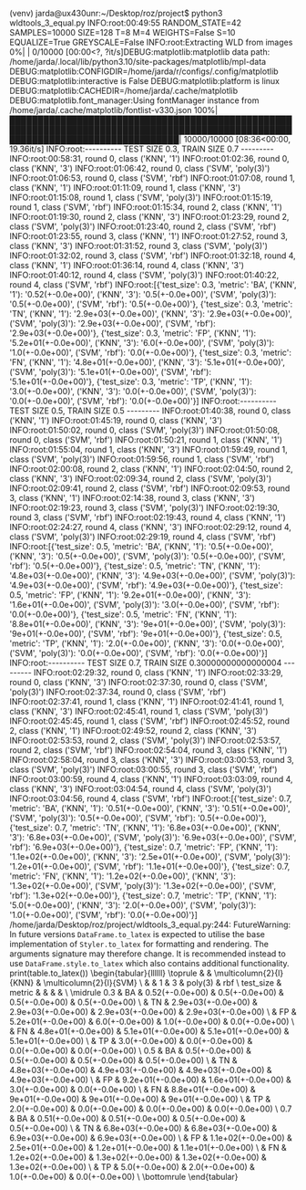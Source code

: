 (venv) jarda@ux430unr:~/Desktop/roz/project$ python3 wldtools_3_equal.py 
INFO:root:00:49:55
RANDOM_STATE=42
SAMPLES=10000
SIZE=128
T=8
M=4
WEIGHTS=False
S=10
EQUALIZE=True
GREYSCALE=False
INFO:root:Extracting WLD from images
  0%|                                                                                                                                              | 0/10000 [00:00<?, ?it/s]DEBUG:matplotlib:matplotlib data path: /home/jarda/.local/lib/python3.10/site-packages/matplotlib/mpl-data
DEBUG:matplotlib:CONFIGDIR=/home/jarda/r/configs/.config/matplotlib
DEBUG:matplotlib:interactive is False
DEBUG:matplotlib:platform is linux
DEBUG:matplotlib:CACHEDIR=/home/jarda/.cache/matplotlib
DEBUG:matplotlib.font_manager:Using fontManager instance from /home/jarda/.cache/matplotlib/fontlist-v330.json
100%|██████████████████████████████████████████████████████████████████████████████████████████████████████████████████████████████████| 10000/10000 [08:36<00:00, 19.36it/s]
INFO:root:---------- TEST SIZE 0.3, TRAIN SIZE 0.7 ---------
INFO:root:00:58:31, round 0, class ('KNN', '1')
INFO:root:01:02:36, round 0, class ('KNN', '3')
INFO:root:01:06:42, round 0, class ('SVM', 'poly(3)')
INFO:root:01:06:53, round 0, class ('SVM', 'rbf')
INFO:root:01:07:08, round 1, class ('KNN', '1')
INFO:root:01:11:09, round 1, class ('KNN', '3')
INFO:root:01:15:08, round 1, class ('SVM', 'poly(3)')
INFO:root:01:15:19, round 1, class ('SVM', 'rbf')
INFO:root:01:15:34, round 2, class ('KNN', '1')
INFO:root:01:19:30, round 2, class ('KNN', '3')
INFO:root:01:23:29, round 2, class ('SVM', 'poly(3)')
INFO:root:01:23:40, round 2, class ('SVM', 'rbf')
INFO:root:01:23:55, round 3, class ('KNN', '1')
INFO:root:01:27:52, round 3, class ('KNN', '3')
INFO:root:01:31:52, round 3, class ('SVM', 'poly(3)')
INFO:root:01:32:02, round 3, class ('SVM', 'rbf')
INFO:root:01:32:18, round 4, class ('KNN', '1')
INFO:root:01:36:14, round 4, class ('KNN', '3')
INFO:root:01:40:12, round 4, class ('SVM', 'poly(3)')
INFO:root:01:40:22, round 4, class ('SVM', 'rbf')
INFO:root:[{'test_size': 0.3, 'metric': 'BA', ('KNN', '1'): '0.52(+-0.0e+00)', ('KNN', '3'): '0.5(+-0.0e+00)', ('SVM', 'poly(3)'): '0.5(+-0.0e+00)', ('SVM', 'rbf'): '0.5(+-0.0e+00)'}, {'test_size': 0.3, 'metric': 'TN', ('KNN', '1'): '2.9e+03(+-0.0e+00)', ('KNN', '3'): '2.9e+03(+-0.0e+00)', ('SVM', 'poly(3)'): '2.9e+03(+-0.0e+00)', ('SVM', 'rbf'): '2.9e+03(+-0.0e+00)'}, {'test_size': 0.3, 'metric': 'FP', ('KNN', '1'): '5.2e+01(+-0.0e+00)', ('KNN', '3'): '6.0(+-0.0e+00)', ('SVM', 'poly(3)'): '1.0(+-0.0e+00)', ('SVM', 'rbf'): '0.0(+-0.0e+00)'}, {'test_size': 0.3, 'metric': 'FN', ('KNN', '1'): '4.8e+01(+-0.0e+00)', ('KNN', '3'): '5.1e+01(+-0.0e+00)', ('SVM', 'poly(3)'): '5.1e+01(+-0.0e+00)', ('SVM', 'rbf'): '5.1e+01(+-0.0e+00)'}, {'test_size': 0.3, 'metric': 'TP', ('KNN', '1'): '3.0(+-0.0e+00)', ('KNN', '3'): '0.0(+-0.0e+00)', ('SVM', 'poly(3)'): '0.0(+-0.0e+00)', ('SVM', 'rbf'): '0.0(+-0.0e+00)'}]
INFO:root:---------- TEST SIZE 0.5, TRAIN SIZE 0.5 ---------
INFO:root:01:40:38, round 0, class ('KNN', '1')
INFO:root:01:45:19, round 0, class ('KNN', '3')
INFO:root:01:50:02, round 0, class ('SVM', 'poly(3)')
INFO:root:01:50:08, round 0, class ('SVM', 'rbf')
INFO:root:01:50:21, round 1, class ('KNN', '1')
INFO:root:01:55:04, round 1, class ('KNN', '3')
INFO:root:01:59:49, round 1, class ('SVM', 'poly(3)')
INFO:root:01:59:56, round 1, class ('SVM', 'rbf')
INFO:root:02:00:08, round 2, class ('KNN', '1')
INFO:root:02:04:50, round 2, class ('KNN', '3')
INFO:root:02:09:34, round 2, class ('SVM', 'poly(3)')
INFO:root:02:09:41, round 2, class ('SVM', 'rbf')
INFO:root:02:09:53, round 3, class ('KNN', '1')
INFO:root:02:14:38, round 3, class ('KNN', '3')
INFO:root:02:19:23, round 3, class ('SVM', 'poly(3)')
INFO:root:02:19:30, round 3, class ('SVM', 'rbf')
INFO:root:02:19:43, round 4, class ('KNN', '1')
INFO:root:02:24:27, round 4, class ('KNN', '3')
INFO:root:02:29:12, round 4, class ('SVM', 'poly(3)')
INFO:root:02:29:19, round 4, class ('SVM', 'rbf')
INFO:root:[{'test_size': 0.5, 'metric': 'BA', ('KNN', '1'): '0.5(+-0.0e+00)', ('KNN', '3'): '0.5(+-0.0e+00)', ('SVM', 'poly(3)'): '0.5(+-0.0e+00)', ('SVM', 'rbf'): '0.5(+-0.0e+00)'}, {'test_size': 0.5, 'metric': 'TN', ('KNN', '1'): '4.8e+03(+-0.0e+00)', ('KNN', '3'): '4.9e+03(+-0.0e+00)', ('SVM', 'poly(3)'): '4.9e+03(+-0.0e+00)', ('SVM', 'rbf'): '4.9e+03(+-0.0e+00)'}, {'test_size': 0.5, 'metric': 'FP', ('KNN', '1'): '9.2e+01(+-0.0e+00)', ('KNN', '3'): '1.6e+01(+-0.0e+00)', ('SVM', 'poly(3)'): '3.0(+-0.0e+00)', ('SVM', 'rbf'): '0.0(+-0.0e+00)'}, {'test_size': 0.5, 'metric': 'FN', ('KNN', '1'): '8.8e+01(+-0.0e+00)', ('KNN', '3'): '9e+01(+-0.0e+00)', ('SVM', 'poly(3)'): '9e+01(+-0.0e+00)', ('SVM', 'rbf'): '9e+01(+-0.0e+00)'}, {'test_size': 0.5, 'metric': 'TP', ('KNN', '1'): '2.0(+-0.0e+00)', ('KNN', '3'): '0.0(+-0.0e+00)', ('SVM', 'poly(3)'): '0.0(+-0.0e+00)', ('SVM', 'rbf'): '0.0(+-0.0e+00)'}]
INFO:root:---------- TEST SIZE 0.7, TRAIN SIZE 0.30000000000000004 ---------
INFO:root:02:29:32, round 0, class ('KNN', '1')
INFO:root:02:33:29, round 0, class ('KNN', '3')
INFO:root:02:37:30, round 0, class ('SVM', 'poly(3)')
INFO:root:02:37:34, round 0, class ('SVM', 'rbf')
INFO:root:02:37:41, round 1, class ('KNN', '1')
INFO:root:02:41:41, round 1, class ('KNN', '3')
INFO:root:02:45:41, round 1, class ('SVM', 'poly(3)')
INFO:root:02:45:45, round 1, class ('SVM', 'rbf')
INFO:root:02:45:52, round 2, class ('KNN', '1')
INFO:root:02:49:52, round 2, class ('KNN', '3')
INFO:root:02:53:53, round 2, class ('SVM', 'poly(3)')
INFO:root:02:53:57, round 2, class ('SVM', 'rbf')
INFO:root:02:54:04, round 3, class ('KNN', '1')
INFO:root:02:58:04, round 3, class ('KNN', '3')
INFO:root:03:00:53, round 3, class ('SVM', 'poly(3)')
INFO:root:03:00:55, round 3, class ('SVM', 'rbf')
INFO:root:03:00:59, round 4, class ('KNN', '1')
INFO:root:03:03:09, round 4, class ('KNN', '3')
INFO:root:03:04:54, round 4, class ('SVM', 'poly(3)')
INFO:root:03:04:56, round 4, class ('SVM', 'rbf')
INFO:root:[{'test_size': 0.7, 'metric': 'BA', ('KNN', '1'): '0.51(+-0.0e+00)', ('KNN', '3'): '0.51(+-0.0e+00)', ('SVM', 'poly(3)'): '0.5(+-0.0e+00)', ('SVM', 'rbf'): '0.5(+-0.0e+00)'}, {'test_size': 0.7, 'metric': 'TN', ('KNN', '1'): '6.8e+03(+-0.0e+00)', ('KNN', '3'): '6.8e+03(+-0.0e+00)', ('SVM', 'poly(3)'): '6.9e+03(+-0.0e+00)', ('SVM', 'rbf'): '6.9e+03(+-0.0e+00)'}, {'test_size': 0.7, 'metric': 'FP', ('KNN', '1'): '1.1e+02(+-0.0e+00)', ('KNN', '3'): '2.5e+01(+-0.0e+00)', ('SVM', 'poly(3)'): '1.2e+01(+-0.0e+00)', ('SVM', 'rbf'): '1.1e+01(+-0.0e+00)'}, {'test_size': 0.7, 'metric': 'FN', ('KNN', '1'): '1.2e+02(+-0.0e+00)', ('KNN', '3'): '1.3e+02(+-0.0e+00)', ('SVM', 'poly(3)'): '1.3e+02(+-0.0e+00)', ('SVM', 'rbf'): '1.3e+02(+-0.0e+00)'}, {'test_size': 0.7, 'metric': 'TP', ('KNN', '1'): '5.0(+-0.0e+00)', ('KNN', '3'): '2.0(+-0.0e+00)', ('SVM', 'poly(3)'): '1.0(+-0.0e+00)', ('SVM', 'rbf'): '0.0(+-0.0e+00)'}]
/home/jarda/Desktop/roz/project/wldtools_3_equal.py:244: FutureWarning: In future versions `DataFrame.to_latex` is expected to utilise the base implementation of `Styler.to_latex` for formatting and rendering. The arguments signature may therefore change. It is recommended instead to use `DataFrame.style.to_latex` which also contains additional functionality.
  print(table.to_latex())
\begin{tabular}{llllll}
\toprule
    &    & \multicolumn{2}{l}{KNN} & \multicolumn{2}{l}{SVM} \\
    &    &                   1 &                   3 &             poly(3) &                 rbf \\
test\_size & metric &                     &                     &                     &                     \\
\midrule
0.3 & BA &     0.52(+-0.0e+00) &      0.5(+-0.0e+00) &      0.5(+-0.0e+00) &      0.5(+-0.0e+00) \\
    & TN &  2.9e+03(+-0.0e+00) &  2.9e+03(+-0.0e+00) &  2.9e+03(+-0.0e+00) &  2.9e+03(+-0.0e+00) \\
    & FP &  5.2e+01(+-0.0e+00) &      6.0(+-0.0e+00) &      1.0(+-0.0e+00) &      0.0(+-0.0e+00) \\
    & FN &  4.8e+01(+-0.0e+00) &  5.1e+01(+-0.0e+00) &  5.1e+01(+-0.0e+00) &  5.1e+01(+-0.0e+00) \\
    & TP &      3.0(+-0.0e+00) &      0.0(+-0.0e+00) &      0.0(+-0.0e+00) &      0.0(+-0.0e+00) \\
0.5 & BA &      0.5(+-0.0e+00) &      0.5(+-0.0e+00) &      0.5(+-0.0e+00) &      0.5(+-0.0e+00) \\
    & TN &  4.8e+03(+-0.0e+00) &  4.9e+03(+-0.0e+00) &  4.9e+03(+-0.0e+00) &  4.9e+03(+-0.0e+00) \\
    & FP &  9.2e+01(+-0.0e+00) &  1.6e+01(+-0.0e+00) &      3.0(+-0.0e+00) &      0.0(+-0.0e+00) \\
    & FN &  8.8e+01(+-0.0e+00) &    9e+01(+-0.0e+00) &    9e+01(+-0.0e+00) &    9e+01(+-0.0e+00) \\
    & TP &      2.0(+-0.0e+00) &      0.0(+-0.0e+00) &      0.0(+-0.0e+00) &      0.0(+-0.0e+00) \\
0.7 & BA &     0.51(+-0.0e+00) &     0.51(+-0.0e+00) &      0.5(+-0.0e+00) &      0.5(+-0.0e+00) \\
    & TN &  6.8e+03(+-0.0e+00) &  6.8e+03(+-0.0e+00) &  6.9e+03(+-0.0e+00) &  6.9e+03(+-0.0e+00) \\
    & FP &  1.1e+02(+-0.0e+00) &  2.5e+01(+-0.0e+00) &  1.2e+01(+-0.0e+00) &  1.1e+01(+-0.0e+00) \\
    & FN &  1.2e+02(+-0.0e+00) &  1.3e+02(+-0.0e+00) &  1.3e+02(+-0.0e+00) &  1.3e+02(+-0.0e+00) \\
    & TP &      5.0(+-0.0e+00) &      2.0(+-0.0e+00) &      1.0(+-0.0e+00) &      0.0(+-0.0e+00) \\
\bottomrule
\end{tabular}

